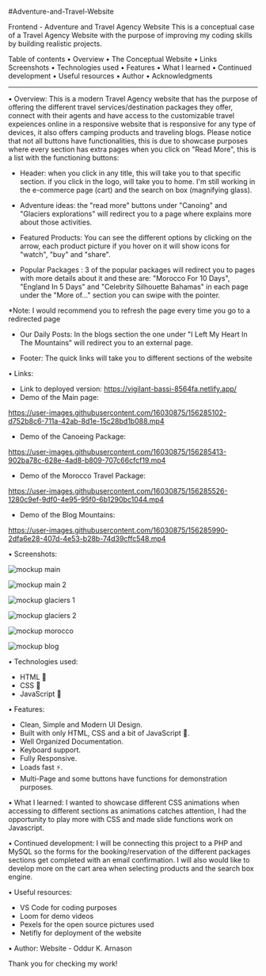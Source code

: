 #Adventure-and-Travel-Website

Frontend - Adventure and Travel Agency Website
This is a conceptual case of a Travel Agency Website with the purpose of improving my coding skills by building realistic projects.

Table of contents • Overview • The Conceptual Website • Links Screenshots • Technologies used • Features • What I learned • Continued development • Useful resources • Author • Acknowledgments

-----------------------------------------------------------------------

• Overview:
This is a modern Travel Agency website that has the purpose of offering the different travel services/destination packages they offer, connect with their agents and have access to the customizable travel expeiences online in a responsive website that is responsive for any type of devices, it also offers camping products and traveling blogs. Please notice that not all buttons have functionalities, this is due to showcase purposes where every section has extra pages when you click on "Read More", this is a list with the functioning buttons:

-   Header: when you click in any title, this will take you to that specific section. if you click in the logo, will take you to home. I'm still working in the e-commerce page (cart) and the search on box (magnifying glass).

- 	Adventure ideas: the "read more" buttons under "Canoing" and "Glaciers explorations" will redirect you to a page where explains more about those activities.

- 	Featured Products: You can see the different options by clicking on the arrow, each product picture if you hover on it will show icons for "watch", "buy" and "share".

- 	Popular Packages : 3 of the popular packages will redirect you to pages with more details about it and these are: "Morocco For 10 Days", "England In 5 Days" and "Celebrity Silhouette Bahamas" in each page under the "More of..." section you can swipe with the pointer. 

*Note: I would recommend you to refresh the page every time you go to a redirected page

- 	Our Daily Posts: In the blogs section the one under "I Left My Heart In The Mountains" will redirect you to an external page.

- 	Footer: The quick links will take you to different sections of the website


• Links: 
- Link to deployed version: https://vigilant-bassi-8564fa.netlify.app/ 
- Demo of the Main page: 



https://user-images.githubusercontent.com/16030875/156285102-d752b8c6-711a-42ab-8d1e-15c28bd1b088.mp4




- Demo of the Canoeing Package: 



https://user-images.githubusercontent.com/16030875/156285413-902ba78c-628e-4ad8-b809-707c66cfcf19.mp4



- Demo of the Morocco Travel Package: 



https://user-images.githubusercontent.com/16030875/156285526-1280c9ef-9df0-4e95-95f0-6b1290bc1044.mp4




- Demo of the Blog Mountains: 



https://user-images.githubusercontent.com/16030875/156285990-2dfa6e28-407d-4e53-b28b-74d39cffc548.mp4




• Screenshots:

![mockup main](https://user-images.githubusercontent.com/16030875/156285565-4517738f-49ec-4105-acd1-4c743c5af272.png)

![mockup main 2](https://user-images.githubusercontent.com/16030875/156285579-04e876e8-041c-4cdb-91e1-f6ed737bbde3.png)

![mockup glaciers 1](https://user-images.githubusercontent.com/16030875/156285596-981a0a92-721c-42e2-87e9-80743cb3f6e9.png)


![mockup glaciers 2](https://user-images.githubusercontent.com/16030875/156285616-348730b5-c577-4610-aa4f-e942d9942039.png)

![mockup morocco](https://user-images.githubusercontent.com/16030875/156285638-e768b826-c1d7-498f-813c-27f387852ee2.png)


![mockup blog](https://user-images.githubusercontent.com/16030875/156285655-1c608da5-848f-4d9c-b53f-67d4e955c455.png)

• Technologies used:
- HTML 🚀
- CSS 🚀
- JavaScript 🚀



• Features:
- Clean, Simple and Modern UI Design.
- Built with only HTML, CSS and a bit of JavaScript 🔨.
- Well Organized Documentation.
- Keyboard support.
- Fully Responsive.
- Loads fast ⚡.
- Multi-Page and some buttons have functions for demonstration purposes.



• What I learned:
I wanted to showcase different CSS animations when accessing to different sections as animations catches attention, I had the opportunity to play more with CSS and made slide functions work on Javascript. 

• Continued development:
I will be connecting this project to a PHP and MySQL so the forms for the booking/reservation of the different packages sections get completed with an email confirmation. I will also would like to develop more on the cart area when selecting products and the search box engine. 


• Useful resources:
- VS Code for coding purposes
- Loom for demo videos
- Pexels for the open source pictures used
- Netifly for deployment of the website


• Author:
Website - Oddur K. Arnason



Thank you for checking my work!
